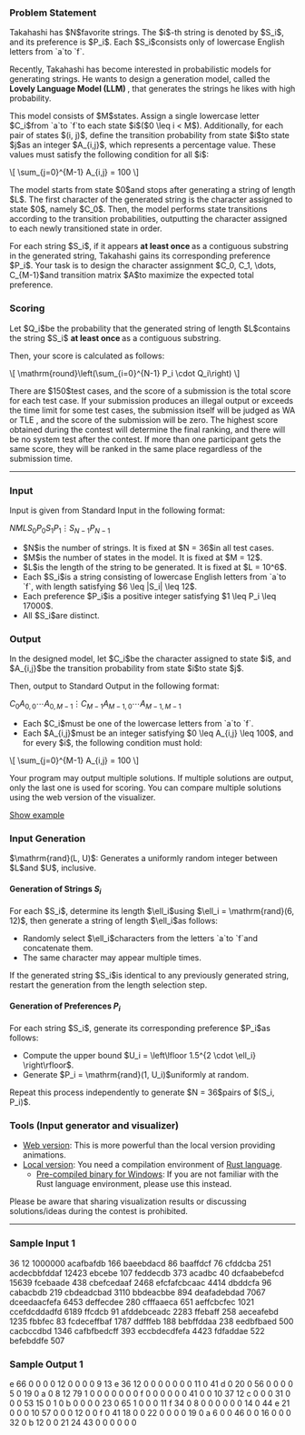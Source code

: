 
<div>

<span>

<span>

<div>

<section>

### **Problem Statement**

<p>
Takahashi has $N$favorite strings. The $i$-th string is denoted by $S_i$, and its preference is $P_i$. Each $S_i$consists only of lowercase English letters from `a`to `f`.
</p>

<p>
Recently, Takahashi has become interested in probabilistic models for generating strings. He wants to design a generation model, called the 
<strong>
Lovely Language Model (LLM)
</strong>
, that generates the strings he likes with high probability.
</p>

<p>
This model consists of $M$states. Assign a single lowercase letter $C_i$from `a`to `f`to each state $i$($0 \leq i < M$). Additionally, for each pair of states $(i, j)$, define the transition probability from state $i$to state $j$as an integer $A_{i,j}$, which represents a percentage value. These values must satisfy the following condition for all $i$:
</p>

<p>
\[
\sum_{j=0}^{M-1} A_{i,j} = 100
\]
</p>

<p>
The model starts from state $0$and stops after generating a string of length $L$. The first character of the generated string is the character assigned to state $0$, namely $C_0$. Then, the model performs state transitions according to the transition probabilities, outputting the character assigned to each newly transitioned state in order.
</p>

<p>
For each string $S_i$, if it appears 
<strong>
at least once
</strong>
as a contiguous substring in the generated string, Takahashi gains its corresponding preference $P_i$. Your task is to design the character assignment $C_0, C_1, \dots, C_{M-1}$and transition matrix $A$to maximize the expected total preference.
</p>

</section>

</div>

<div>

<section>

### **Scoring**

<p>
Let $Q_i$be the probability that the generated string of length $L$contains the string $S_i$
<strong>
at least once
</strong>
as a contiguous substring.
</p>

<p>
Then, your score is calculated as follows:
</p>

<p>
\[
\mathrm{round}\left(\sum_{i=0}^{N-1} P_i \cdot Q_i\right)
\]
</p>

<p>
There are $150$test cases, and the score of a submission is the total score for each test case.
If your submission produces an illegal output or exceeds the time limit for some test cases, the submission itself will be judged as 
<span>
WA
</span>
or 
<span>
TLE
</span>
, and the score of the submission will be zero.
The highest score obtained during the contest will determine the final ranking, and there will be no system test after the contest.
If more than one participant gets the same score, they will be ranked in the same place regardless of the submission time.
</p>

</section>

</div>

---

<div>

<div>

<section>

### **Input**

<p>
Input is given from Standard Input in the following format:
</p>

<div>

$N$$M$$L$$S_0$$P_0$$S_1$$P_1$$\vdots$$S_{N-1}$$P_{N-1}$
</div>

<ul>

<li>
$N$is the number of strings. It is fixed at $N = 36$in all test cases.
</li>

<li>
$M$is the number of states in the model. It is fixed at $M = 12$.
</li>

<li>
$L$is the length of the string to be generated. It is fixed at $L = 10^6$.
</li>

<li>
Each $S_i$is a string consisting of lowercase English letters from `a`to `f`, with length satisfying $6 \leq |S_i| \leq 12$.
</li>

<li>
Each preference $P_i$is a positive integer satisfying $1 \leq P_i \leq 17000$.
</li>

<li>
All $S_i$are distinct.
</li>

</ul>

</section>

</div>

<div>

<section>

### **Output**

<p>
In the designed model, let $C_i$be the character assigned to state $i$, and $A_{i,j}$be the transition probability from state $i$to state $j$.
</p>

<p>
Then, output to Standard Output in the following format:
</p>

<div>

$C_0$$A_{0,0}$$\cdots$$A_{0,M-1}$$\vdots$$C_{M-1}$$A_{M-1,0}$$\cdots$$A_{M-1,M-1}$
</div>

<ul>

<li>
Each $C_i$must be one of the lowercase letters from `a`to `f`.
</li>

<li>
Each $A_{i,j}$must be an integer satisfying $0 \leq A_{i,j} \leq 100$, and for every $i$, the following condition must hold:
</li>

</ul>

<p>
\[
\sum_{j=0}^{M-1} A_{i,j} = 100
\]
</p>

<p>
Your program may output multiple solutions.
If multiple solutions are output, only the last one is used for scoring.
You can compare multiple solutions using the web version of the visualizer.
</p>

<p>
<a href="https://img.atcoder.jp/ahc047/cHmFekjC.html?lang=en&seed=0&output=sample">Show example</a>
</p>

</section>

</div>

<div>

<section>

### **Input Generation**

<p>
$\mathrm{rand}(L, U)$: Generates a uniformly random integer between $L$and $U$, inclusive.
</p>

#### **Generation of Strings $S_i$**

<p>
For each $S_i$, determine its length $\ell_i$using $\ell_i = \mathrm{rand}(6, 12)$, then generate a string of length $\ell_i$as follows:
</p>

<ul>

<li>
Randomly select $\ell_i$characters from the letters `a`to `f`and concatenate them.
</li>

<li>
The same character may appear multiple times.
</li>

</ul>

<p>
If the generated string $S_i$is identical to any previously generated string, restart the generation from the length selection step.
</p>

#### **Generation of Preferences $P_i$**

<p>
For each string $S_i$, generate its corresponding preference $P_i$as follows:
</p>

<ul>

<li>
Compute the upper bound $U_i = \left\lfloor 1.5^{2 \cdot \ell_i} \right\rfloor$.
</li>

<li>
Generate $P_i = \mathrm{rand}(1, U_i)$uniformly at random.
</li>

</ul>

<p>
Repeat this process independently to generate $N = 36$pairs of $(S_i, P_i)$.
</p>

</section>

</div>

<div>

<section>

### **Tools (Input generator and visualizer)**

<ul>

<li>
<a href="https://img.atcoder.jp/ahc047/cHmFekjC.html?lang=en">Web version</a>: This is more powerful than the local version providing animations.
</li>

<li>
<a href="https://img.atcoder.jp/ahc047/cHmFekjC.zip">Local version</a>: You need a compilation environment of <a href="https://www.rust-lang.org/">Rust language</a>.
<ul>

<li>
<a href="https://img.atcoder.jp/ahc047/cHmFekjC_windows.zip">Pre-compiled binary for Windows</a>: If you are not familiar with the Rust language environment, please use this instead.
</li>

</ul>

</li>

</ul>

<p>
Please be aware that sharing visualization results or discussing solutions/ideas during the contest is prohibited.
</p>

</section>

</div>

</div>

---

<div>

<section>

### **Sample Input 1**

<div>

36 12 1000000
acafbafdb 166
baeebdacd 86
baaffdcf 76
cfddcba 251
acdecbbfddaf 12423
ebcebe 107
feddecdb 373
acadbc 40
dcfaabebefcd 15639
fcebaade 438
cbefcedaaf 2468
efcfafcbcaac 4414
dbddcfa 96
cabacbdb 219
cbdeadcbad 3110
bbdeacbbe 894
deafadebdad 7067
dceedaacfefa 6453
deffecdee 280
cfffaaeca 651
aeffcbcfec 1021
ccefdcddadfd 6189
ffcdcb 91
afddebceadc 2283
ffebaff 258
aeceafebd 1235
fbbfec 83
fcdeceffbaf 1787
ddfffeb 188
bebffddaa 238
eedbfbaed 500
cacbccdbd 1346
cafbfbedcff 393
eccbdecdfefa 4423
fdfaddae 522
befebddfe 507

</div>

</section>

</div>

<div>

<section>

### **Sample Output 1**

<div>

e 66 0 0 0 0 12 0 0 0 0 9 13
e 36 12 0 0 0 0 0 0 0 11 0 41
d 0 20 0 56 0 0 0 0 5 0 19 0
a 0 8 12 79 1 0 0 0 0 0 0 0
f 0 0 0 0 0 0 41 0 0 10 37 12
c 0 0 0 31 0 0 0 53 15 0 1 0
b 0 0 0 0 23 0 65 1 0 0 0 11
f 34 0 8 0 0 0 0 0 0 14 0 44
e 21 0 0 0 10 57 0 0 0 12 0 0
f 0 41 18 0 0 22 0 0 0 0 19 0
a 6 0 0 46 0 0 16 0 0 0 32 0
b 12 0 0 21 24 43 0 0 0 0 0 0

</div>

</section>

</div>

</span>

</span>

</div>
